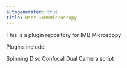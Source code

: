 ```yaml
---
autogenerated: true
title: User ›IMBMicroscopy
---
```


This is a plugin repository for IMB Microscopy

Plugins include:

Spinning Disc Confocal Dual Camera script
